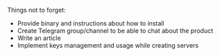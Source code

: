 Things not to forget:

- Provide binary and instructions about how to install
- Create Telegram group/channel to be able to chat about the product
- Write an article
- Implement keys management and usage while creating servers
